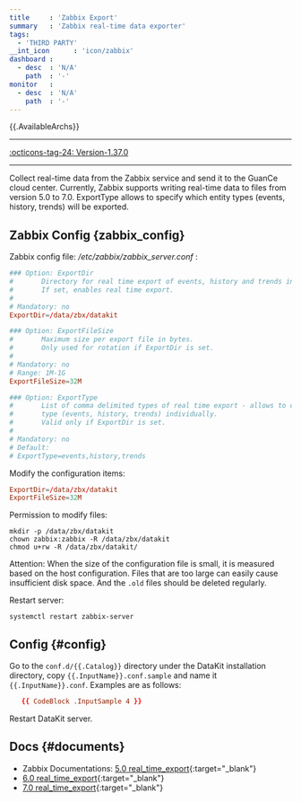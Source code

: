 ```yaml
---
title     : 'Zabbix Export'
summary   : 'Zabbix real-time data exporter'
tags:
  - 'THIRD PARTY'
__int_icon      : 'icon/zabbix'
dashboard :
  - desc  : 'N/A'
    path  : '-'
monitor   :
  - desc  : 'N/A'
    path  : '-'
---
```



{{.AvailableArchs}}

---

[:octicons-tag-24: Version-1.37.0](../datakit/changelog.md#cl-1.37.0)

---

Collect real-time data from the Zabbix service and send it to the GuanCe cloud center. Currently, Zabbix supports writing real-time data to files from version 5.0 to 7.0.
ExportType allows to specify which entity types (events, history, trends) will be exported.

## Zabbix Config {zabbix_config}

Zabbix config file: */etc/zabbix/zabbix_server.conf* :

```toml
### Option: ExportDir
#       Directory for real time export of events, history and trends in newline delimited JSON format.
#       If set, enables real time export.
#
# Mandatory: no
ExportDir=/data/zbx/datakit

### Option: ExportFileSize
#       Maximum size per export file in bytes.
#       Only used for rotation if ExportDir is set.
#
# Mandatory: no
# Range: 1M-1G
ExportFileSize=32M

### Option: ExportType
#       List of comma delimited types of real time export - allows to control export entities by their
#       type (events, history, trends) individually.
#       Valid only if ExportDir is set.
#
# Mandatory: no
# Default:
# ExportType=events,history,trends
```

Modify the configuration items:

```toml
ExportDir=/data/zbx/datakit
ExportFileSize=32M
```

Permission to modify files:

```shell
mkdir -p /data/zbx/datakit
chown zabbix:zabbix -R /data/zbx/datakit
chmod u+rw -R /data/zbx/datakit/
```

Attention: When the size of the configuration file is small, it is measured based on the host configuration. Files that are too large can easily cause insufficient disk space. And the `.old` files should be deleted regularly.

Restart server:

```shell
systemctl restart zabbix-server
```

## Config {#config}

Go to the `conf.d/{{.Catalog}}` directory under the DataKit installation directory, copy `{{.InputName}}.conf.sample` and name it `{{.InputName}}.conf`. Examples are as follows:

```toml
   {{ CodeBlock .InputSample 4 }}
```

Restart DataKit server.

## Docs {#documents}

- Zabbix Documentations: [5.0 real_time_export](https://www.zabbix.com/documentation/5.0/en/manual/appendix/install/real_time_export?hl=export){:target="_blank"}
- [6.0 real_time_export](https://www.zabbix.com/documentation/6.0/en/manual/appendix/install/real_time_export){:target="_blank"}
- [7.0 real_time_export](https://www.zabbix.com/documentation/current/en/manual/config/export/files){:target="_blank"}
